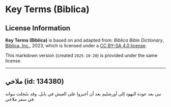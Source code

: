# Key Terms (Biblica)

## License Information

**Key Terms (Biblica)** is based on and adapted from: _Biblica Bible Dictionary_, [Biblica, Inc.](https://www.biblica.com/), 2023, which is licensed under a [CC BY-SA 4.0 license](https://creativecommons.org/licenses/by-sa/4.0/legalcode.en).

This markdown version (created `2025-10-20`) is provided under the same license.



--------------------------------

## ملاخي (id: 134380)

نبي بعد عودة اليهود إلى أورشليم بعد أن أجبروا على العيش في بابل. وقد سُجلت نبواته في سفر ملاخي.


